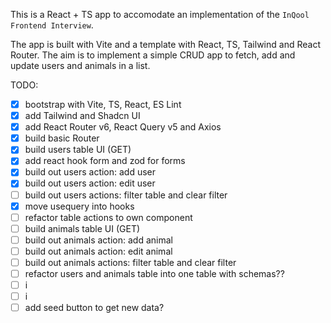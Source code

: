 This is a React + TS app to accomodate an implementation of the `InQool Frontend Interview`.

The app is built with Vite and a template with React, TS, Tailwind and React Router.
The aim is to implement a simple CRUD app to fetch, add and update users and animals in a list.

TODO:

- [x] bootstrap with Vite, TS, React, ES Lint
- [x] add Tailwind and Shadcn UI
- [x] add React Router v6, React Query v5 and Axios
- [x] build basic Router
- [x] build users table UI (GET)
- [x] add react hook form and zod for forms
- [x] build out users action: add user
- [x] build out users action: edit user
- [ ] build out users actions: filter table and clear filter
- [x] move usequery into hooks
- [ ] refactor table actions to own component
- [ ] build animals table UI (GET)
- [ ] build out animals action: add animal
- [ ] build out animals action: edit animal
- [ ] build out animals actions: filter table and clear filter
- [ ] refactor users and animals table into one table with schemas??
- [ ] i
- [ ] i
- [ ] add seed button to get new data?
